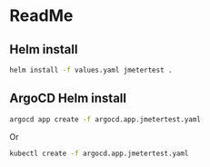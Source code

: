 # ReadMe

## Helm install

~~~bash
helm install -f values.yaml jmetertest .
~~~

## ArgoCD Helm install

~~~bash
argocd app create -f argocd.app.jmetertest.yaml
~~~

Or

~~~bash
kubectl create -f argocd.app.jmetertest.yaml
~~~
